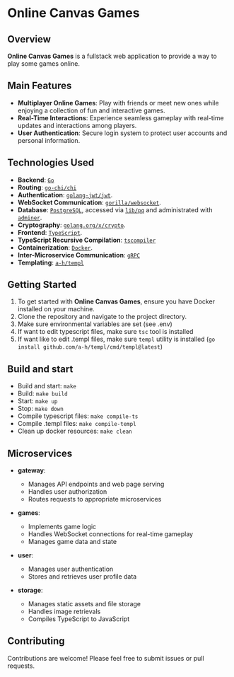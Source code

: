 # Online Canvas Games

## Overview

**Online Canvas Games** is a fullstack web application to provide a way to play some games online.

## Main Features

- **Multiplayer Online Games**: Play with friends or meet new ones while enjoying a collection of fun and interactive games.
- **Real-Time Interactions**: Experience seamless gameplay with real-time updates and interactions among players.
- **User Authentication**: Secure login system to protect user accounts and personal information.

## Technologies Used

- **Backend**: [`Go`](https://golang.org/)
- **Routing**: [`go-chi/chi`](https://github.com/go-chi/chi)
- **Authentication**: [`golang-jwt/jwt`](https://github.com/golang-jwt/jwt).
- **WebSocket Communication**: [`gorilla/websocket`](https://github.com/gorilla/websocket).
- **Database**: [`PostgreSQL`](https://www.postgresql.org/), accessed via [`lib/pq`](https://github.com/lib/pq) and administrated with [`adminer`](https://www.adminer.org/).
- **Cryptography**: [`golang.org/x/crypto`](https://golang.org/x/crypto).
- **Frontend**: [`TypeScript`](https://www.typescriptlang.org/).
- **TypeScript Recursive Compilation**: [`tscompiler`](https://github.com/1001bit/tscompiler)
- **Containerization**: [`Docker`](https://www.docker.com/).
- **Inter-Microservice Communication**: [`gRPC`](https://grpc.io/) 
- **Templating**: [`a-h/templ`](https://github.com/a-h/templ/)

## Getting Started

1. To get started with **Online Canvas Games**, ensure you have Docker installed on your machine.
2. Clone the repository and navigate to the project directory.
3. Make sure environmental variables are set (see .env)
4. If want to edit typescript files, make sure `tsc` tool is installed
5. If want like to edit .templ files, make sure `templ` utility is installed (`go install github.com/a-h/templ/cmd/templ@latest`)

## Build and start

- Build and start: `make`
- Build: `make build`
- Start: `make up`
- Stop: `make down`
- Compile typescript files: `make compile-ts`
- Compile .templ files: `make compile-templ`
- Clean up docker resources: `make clean`

## Microservices

- **gateway**: 
  - Manages API endpoints and web page serving
  - Handles user authorization
  - Routes requests to appropriate microservices

- **games**: 
  - Implements game logic
  - Handles WebSocket connections for real-time gameplay
  - Manages game data and state

- **user**: 
  - Manages user authentication
  - Stores and retrieves user profile data

- **storage**: 
  - Manages static assets and file storage
  - Handles image retrievals
  - Compiles TypeScript to JavaScript

## Contributing

Contributions are welcome! Please feel free to submit issues or pull requests.
